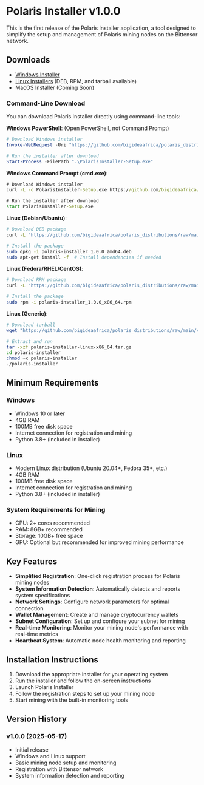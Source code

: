 # Polaris Installer v1.0.0

This is the first release of the Polaris Installer application, a tool designed to simplify the setup and management of Polaris mining nodes on the Bittensor network.

## Downloads

- [Windows Installer](./windows/PolarisInstaller-Setup.exe)
- [Linux Installers](./linux/) (DEB, RPM, and tarball available)
- MacOS Installer (Coming Soon)

### Command-Line Download

You can download Polaris Installer directly using command-line tools:

**Windows PowerShell**: (Open PowerShell, not Command Prompt)
```powershell
# Download Windows installer
Invoke-WebRequest -Uri "https://github.com/bigideaafrica/polaris_distributions/raw/main/v1/windows/PolarisInstaller-Setup.exe" -OutFile "PolarisInstaller-Setup.exe"

# Run the installer after download
Start-Process -FilePath ".\PolarisInstaller-Setup.exe"
```

**Windows Command Prompt (cmd.exe)**:
```cmd
# Download Windows installer
curl -L -o PolarisInstaller-Setup.exe https://github.com/bigideaafrica/polaris_distributions/raw/main/v1/windows/PolarisInstaller-Setup.exe

# Run the installer after download
start PolarisInstaller-Setup.exe
```

**Linux (Debian/Ubuntu)**:
```bash
# Download DEB package
curl -L "https://github.com/bigideaafrica/polaris_distributions/raw/main/v1/linux/polaris-installer_1.0.0_amd64.deb" -o "polaris-installer_1.0.0_amd64.deb"

# Install the package
sudo dpkg -i polaris-installer_1.0.0_amd64.deb
sudo apt-get install -f  # Install dependencies if needed
```

**Linux (Fedora/RHEL/CentOS)**:
```bash
# Download RPM package
curl -L "https://github.com/bigideaafrica/polaris_distributions/raw/main/v1/linux/polaris-installer_1.0.0_x86_64.rpm" -o "polaris-installer_1.0.0_x86_64.rpm"

# Install the package
sudo rpm -i polaris-installer_1.0.0_x86_64.rpm
```

**Linux (Generic)**:
```bash
# Download tarball
wget "https://github.com/bigideaafrica/polaris_distributions/raw/main/v1/linux/polaris-installer-linux-x86_64.tar.gz"

# Extract and run
tar -xzf polaris-installer-linux-x86_64.tar.gz
cd polaris-installer
chmod +x polaris-installer
./polaris-installer
```

## Minimum Requirements

### Windows
- Windows 10 or later
- 4GB RAM
- 100MB free disk space
- Internet connection for registration and mining
- Python 3.8+ (included in installer)

### Linux
- Modern Linux distribution (Ubuntu 20.04+, Fedora 35+, etc.)
- 4GB RAM
- 100MB free disk space
- Internet connection for registration and mining
- Python 3.8+ (included in installer)

### System Requirements for Mining
- CPU: 2+ cores recommended
- RAM: 8GB+ recommended
- Storage: 10GB+ free space
- GPU: Optional but recommended for improved mining performance

## Key Features

- **Simplified Registration**: One-click registration process for Polaris mining nodes
- **System Information Detection**: Automatically detects and reports system specifications
- **Network Settings**: Configure network parameters for optimal connection
- **Wallet Management**: Create and manage cryptocurrency wallets
- **Subnet Configuration**: Set up and configure your subnet for mining
- **Real-time Monitoring**: Monitor your mining node's performance with real-time metrics
- **Heartbeat System**: Automatic node health monitoring and reporting

## Installation Instructions

1. Download the appropriate installer for your operating system
2. Run the installer and follow the on-screen instructions
3. Launch Polaris Installer
4. Follow the registration steps to set up your mining node
5. Start mining with the built-in monitoring tools

## Version History

### v1.0.0 (2025-05-17)
- Initial release
- Windows and Linux support
- Basic mining node setup and monitoring
- Registration with Bittensor network
- System information detection and reporting 